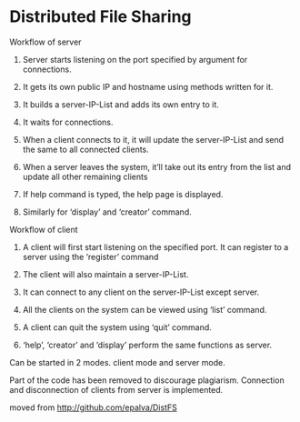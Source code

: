 # Distributed File Sharing


Workflow of server

1. Server starts listening on the port specified by argument for connections.

2. It gets its own public IP and hostname using methods written for it.

3. It builds a server-IP-List and adds its own entry to it.

4. It waits for connections.

5. When a client connects to it, it will update the server-IP-List and send the same to all connected clients.

6. When a server leaves the system, it’ll take out its entry from the list and update all other remaining clients

7. If help command is typed, the help page is displayed.

8. Similarly for ‘display’ and ‘creator’ command.

Workflow of client

1. A client will first start listening on the specified port. It can register to a server using the ‘register’ command

2. The client will also maintain a server-IP-List.

3. It can connect to any client on the server-IP-List except server.

4. All the clients on the system can be viewed using ‘list’ command.

5. A client can quit the system using ‘quit’ command.

6. ‘help’, ‘creator’ and ’display’ perform the same functions as server.



Can be started in 2 modes.
client mode and server mode.

Part of the code has been removed to discourage plagiarism.
Connection and disconnection of clients from server is implemented.

moved from http://github.com/epalva/DistFS
